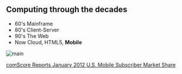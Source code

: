 ## Computing through the decades

- 60's Mainframe
- 80's Client-Server
- 90's The Web
- Now Cloud, HTML5, **Mobile**

![main](/img/mobile-usage-march-2012.png)

[comScore Reports January 2012 U.S. Mobile Subscriber Market Share](http://www.comscore.com/Press_Events/Press_Releases/2012/3/comScore_Reports_January_2012_U.S._Mobile_Subscriber_Market_Share)

